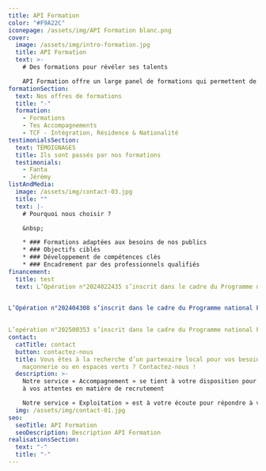 ```yaml
---
title: API Formation
color: "#F9A22C"
iconepage: /assets/img/API Formation blanc.png
cover:
  image: /assets/img/intro-formation.jpg
  title: API Formation
  text: >-
    # Des formations pour révéler ses talents

    API Formation offre un large panel de formations qui permettent de se former, de retrouver confiance et se préparer à un métier.
formationSection:
  text: Nos offres de formations
  title: "-"
  formation:
    - Formations
    - Tes Accompagnements
    - TCF - Intégration, Résidence & Nationalité
testimonialsSection:
  text: TÉMOIGNAGES
  title: Ils sont passés par nos formations
  testimonials:
    - Fanta
    - Jérémy
listAndMedia:
  image: /assets/img/contact-03.jpg
  title: ""
  text: |-
    # Pourquoi nous choisir ?

    &nbsp;

    * ### Formations adaptées aux besoins de nos publics
    * ### Objectifs ciblés
    * ### Développement de compétences clés
    * ### Encadrement par des professionnels qualifiés
financement:
  title: test
  text: L’Opération n°2024022435 s’inscrit dans le cadre du Programme national FSE+ Emploi - Inclusion - Jeunesse – Compétences au titre de la priorité 1 :  Favoriser l'inclusion active afin de promouvoir l'égalité des chances, la non-discrimination et la participation active, et améliorer l'employabilité, en particulier pour les groupes défavorisés.
 

L’Opération n°202404308 s’inscrit dans le cadre du Programme national FSE+ Emploi - Inclusion - Jeunesse – Compétences au titre de la priorité : 1 - Promouvoir l'intégration sociale des personnes exposées au risque de pauvreté ou d'exclusion sociale, y compris les personnes les plus démunies et les enfants.
 

L’opération n°202500353 s’inscrit dans le cadre du Programme national FSE+ Emploi - Inclusion - Jeunesse – Compétences au titre de la priorité 1 - Promouvoir l'intégration sociale des personnes exposées au risque de pauvreté ou d'exclusion sociale, y compris les personnes les plus démunies et les enfants.
contact:
  catTitle: contact
  button: contactez-nous
  title: Vous êtes à la recherche d’un partenaire local pour vos besoins en
    maçonnerie ou en espaces verts ? Contactez-nous !
  description: >-
    Notre service « Accompagnement » se tient à votre disposition pour répondre
    à vos attentes en matière de recrutement

    Notre service « Exploitation » est à votre écoute pour répondre à vos besoins en matière de sous-traitance, d’entretien, de rénovation ou de projets de développement.
  img: /assets/img/contact-01.jpg
seo:
  seoTitle: API Formation
  seoDescription: Description API Formation
realisationsSection:
  text: "-"
  title: "-"
---
```

